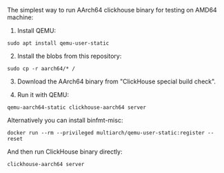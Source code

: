 The simplest way to run AArch64 clickhouse binary for testing on AMD64 machine:

1. Install QEMU:
```
sudo apt install qemu-user-static
```

2. Install the blobs from this repository:
```
sudo cp -r aarch64/* /
```

3. Download the AArch64 binary from "ClickHouse special build check".

4. Run it with QEMU:

```
qemu-aarch64-static clickhouse-aarch64 server
```

Alternatively you can install binfmt-misc:

```
docker run --rm --privileged multiarch/qemu-user-static:register --reset
```

And then run ClickHouse binary directly:

```
clickhouse-aarch64 server
```
